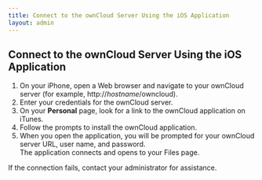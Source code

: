 ```yaml
---
title: Connect to the ownCloud Server Using the iOS Application
layout: admin
---
```


## Connect to the ownCloud Server Using the iOS Application 
1. On your iPhone, open a Web browser and navigate to your ownCloud server (for example, http://*hostname*/owncloud). 
2. Enter your credentials for the ownCloud server. 
3. On your **Personal** page, look for a link to the ownCloud application on iTunes. 
3. Follow the prompts to install the ownCloud application.
4. When you open the application, you will be prompted for your ownCloud server URL, user name, and password.  
   The application connects and opens to your Files page. 

If the connection fails, contact your administrator for assistance.
